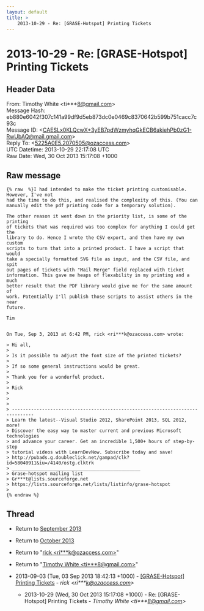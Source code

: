 ```yaml
---
layout: default
title: >
    2013-10-29 - Re: [GRASE-Hotspot] Printing Tickets
---
```


# 2013-10-29 - Re: [GRASE-Hotspot] Printing Tickets

## Header Data

From: Timothy White \<ti***8@gmail.com\><br>
Message Hash: eb880e6042f307c141a99df9d5eb873dc0e0469c8370642b599b751cacc7c93c<br>
Message ID: \<CAESLx0KLQcwX+3yEB7pdWzmyhqGkECB6akiehPb0zG1-RwUbAQ@mail.gmail.com\><br>
Reply To: \<5225A0E5.2070505@ozaccess.com\><br>
UTC Datetime: 2013-10-29 22:17:08 UTC<br>
Raw Date: Wed, 30 Oct 2013 15:17:08 +1000<br>

## Raw message

```
{% raw  %}I had intended to make the ticket printing customisable. However, I've not
had the time to do this, and realised the complexity of this. (You can
manually edit the pdf printing code for a temporary solution).

The other reason it went down in the priority list, is some of the printing
of tickets that was required was too complex for anything I could get the
library to do. Hence I wrote the CSV export, and then have my own custom
scripts to turn that into a printed product. I have a script that would
take a specially formatted SVG file as input, and the CSV file, and spit
out pages of tickets with "Mail Merge" field replaced with ticket
information. This gave me heaps of flexability in my printing and a much
better result that the PDF library would give me for the same amount of
work. Potentially I'll publish those scripts to assist others in the near
future.

Tim


On Tue, Sep 3, 2013 at 6:42 PM, rick <ri***k@ozaccess.com> wrote:

> Hi all,
>
> Is it possible to adjust the font size of the printed tickets?
>
> If so some general instructions would be great.
>
> Thank you for a wonderful product.
>
> Rick
>
>
>
> ------------------------------------------------------------------------------
> Learn the latest--Visual Studio 2012, SharePoint 2013, SQL 2012, more!
> Discover the easy way to master current and previous Microsoft technologies
> and advance your career. Get an incredible 1,500+ hours of step-by-step
> tutorial videos with LearnDevNow. Subscribe today and save!
> http://pubads.g.doubleclick.net/gampad/clk?id=58040911&iu=/4140/ostg.clktrk
> _______________________________________________
> Grase-hotspot mailing list
> Gr***t@lists.sourceforge.net
> https://lists.sourceforge.net/lists/listinfo/grase-hotspot
>
{% endraw %}
```

## Thread

+ Return to [September 2013](/archive/2013/09)
+ Return to [October 2013](/archive/2013/10)

+ Return to "[rick <ri***k<span>@</span>ozaccess.com>](/authors/ri___k_at_ozaccess_com)"
+ Return to "[Timothy White <ti***8<span>@</span>gmail.com>](/authors/ti___8_at_gmail_com)"

+ 2013-09-03 (Tue, 03 Sep 2013 18:42:13 +1000) - [[GRASE-Hotspot] Printing Tickets](/archive/2013/09/fb4ccf14cf8fc917dc282d72c7d8bace41312ccaef3ee0e837560a8768f867bb) - _rick \<ri***k@ozaccess.com\>_
  + 2013-10-29 (Wed, 30 Oct 2013 15:17:08 +1000) - Re: [GRASE-Hotspot] Printing Tickets - _Timothy White \<ti***8@gmail.com\>_

